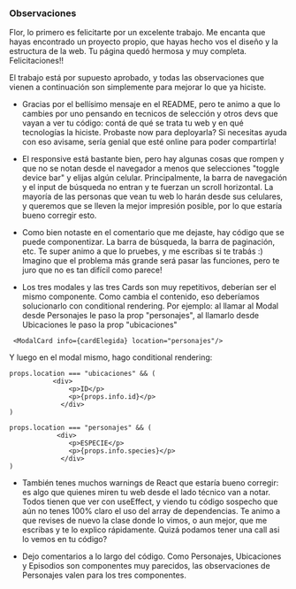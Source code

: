 ### Observaciones

Flor, lo primero es felicitarte por un excelente trabajo. Me encanta que hayas encontrado un proyecto propio, que hayas hecho vos el diseño y la estructura de la web. Tu página quedó hermosa y muy completa. Felicitaciones!!

El trabajo está por supuesto aprobado, y todas las observaciones que vienen a continuación son simplemente para mejorar lo que ya hiciste. 

- Gracias por el bellísimo mensaje en el README, pero te animo a que lo cambies por uno pensando en tecnicos de selección y otros devs que vayan a ver tu código: contá de qué se trata tu web y en qué tecnologías la hiciste. Probaste now para deployarla? Si necesitas ayuda con eso avisame, sería genial que esté online para poder compartirla!

- El responsive está bastante bien, pero hay algunas cosas que rompen y que no se notan desde el navegador a menos que selecciones "toggle device bar" y elijas algún celular. Principalmente, la barra de navegación y el input de búsqueda no entran y te fuerzan un scroll horizontal. La mayoría de las personas que vean tu web lo harán desde sus celulares, y queremos que se lleven la mejor impresión posible, por lo que estaría bueno corregir esto. 

- Como bien notaste en el comentario que me dejaste, hay código que se puede componentizar. La barra de búsqueda, la barra de paginación, etc. Te super animo a que lo pruebes, y me escribas si te trabás :) Imagino que el problema más grande será pasar las funciones, pero te juro que no es tan difícil como parece! 

- Los tres modales y las tres Cards son muy repetitivos, deberían ser el mismo componente. Como cambia el contenido, eso deberíamos solucionarlo con conditional rendering. Por ejemplo: al llamar al Modal desde Personajes le paso la prop "personajes", al llamarlo desde Ubicaciones le paso la prop "ubicaciones"

```
 <ModalCard info={cardElegida} location="personajes"/>
 ```

 Y luego en el modal mismo, hago conditional rendering:

 ```
 props.location === "ubicaciones" && (
            <div>
                <p>ID</p>
                <p>{props.info.id}</p>
              </div>
 )

 props.location === "personajes" && (
             <div>
                <p>ESPECIE</p>
                <p>{props.info.species}</p>
              </div>
 )
```

- También tenes muchos warnings de React que estaría bueno corregir: es algo que quienes miren tu web desde el lado técnico van a notar. Todos tienen que ver con useEffect, y viendo tu código sospecho que aún no tenes 100% claro el uso del array de dependencias. Te animo a que revises de nuevo la clase donde lo vimos, o aun mejor, que me escribas y te lo explico rápidamente. Quizá podamos tener una call asi lo vemos en tu código? 

- Dejo comentarios a lo largo del código. Como Personajes, Ubicaciones y Episodios son componentes muy parecidos, las observaciones de Personajes valen para los tres componentes. 
